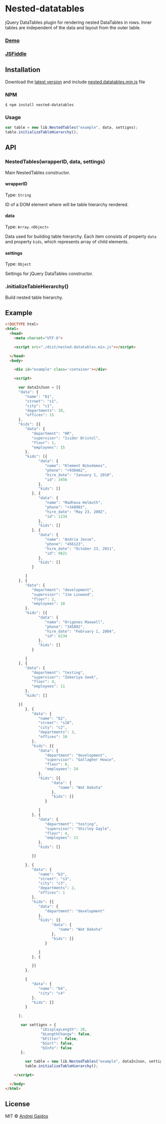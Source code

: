 # Nested-datatables
jQuery DataTables plugin for rendering nested DataTables in rows. Inner tables are independent of the data and layout from the outer table.

### [Demo](https://andrejgajdos.github.io/nested-datatables/)
### [JSFiddle](https://jsfiddle.net/andrej_gajdos/zu11wk2o/)

## Installation

Download the [latest version](https://github.com/AndrejGajdos/nested-datatables/archive/master.zip) and include [nested.datatables.min.js](https://github.com/AndrejGajdos/nested-datatables/blob/master/dist/nested.datatables.js) file

### NPM
```
$ npm install nested-datatables
```

### Usage
```js
var table = new lib.NestedTables("example", data, settigns);
table.initializeTableHierarchy();
```

## API

### NestedTables(wrapperID, data, settings)

Main NestedTables constructor.

#### wrapperID

Type: `String`

ID of a DOM element where will be table hierarchy rendered.

#### data

Type: `Array.<Object>`

Data used for building table hierarchy. Each item consists of property `data` and property `kids`, which represents array of child elements.

#### settings

Type: `Object`

Settings for jQuery DataTables constructor.

### .initializeTableHierarchy()

Build nested table hierarchy.

## Example

```html
<!DOCTYPE html>
<html>
  <head>
    <meta charset="UTF-8">

    <script src="./dist/nested.datatables.min.js"></script>

  </head>
  <body>

    <div id="example" class='container'></div>

    <script>

      var dataInJson = [{
      "data": {
         "name": "b1",
         "street": "s1",
         "city": "c1",
         "departments": 10,
         "offices": 15
      },
      "kids": [{
         "data": {
            "department": "HR",
            "supervisor": "Isidor Bristol",
            "floor": 1,
            "employees": 15
         },
         "kids": [{
               "data": {
                  "name": "Klement Nikodemos",
                  "phone": "+938462",
                  "hire_date": "January 1, 2010",
                  "id": 3456
               },
               "kids": []
            }, {
               "data": {
                  "name": "Madhava Helmuth",
                  "phone": "+348902",
                  "hire_date": "May 23, 2002",
                  "id": 1234
               },
               "kids": []
            }, {
               "data": {
                  "name": "Andria Jesse",
                  "phone": "456123",
                  "hire_date": "October 23, 2011",
                  "id": 9821
               },
               "kids": []
            }

         ]
      }, {
         "data": {
            "department": "development",
            "supervisor": "Jim Linwood",
            "floor": 2,
            "employees": 18
         },
         "kids": [{
               "data": {
                  "name": "Origenes Maxwell",
                  "phone": "345892",
                  "hire_date": "February 1, 2004",
                  "id": 6234
               },
               "kids": []
            }

         ]
      }, {
         "data": {
            "department": "testing",
            "supervisor": "Zekeriya Seok",
            "floor": 4,
            "employees": 11
         },
         "kids": []

      }]
         }, {
            "data": {
               "name": "b2",
               "street": "s10",
               "city": "c2",
               "departments": 3,
               "offices": 10
            },
            "kids": [{
               "data": {
                  "department": "development",
                  "supervisor": "Gallagher Howie",
                  "floor": 8,
                  "employees": 24
               },
               "kids": [{
                     "data": {
                        "name": "Wat Dakota"
                     },
                     "kids": []
                  }

               ]
            }, {
               "data": {
                  "department": "testing",
                  "supervisor": "Shirley Gayle",
                  "floor": 4,
                  "employees": 11
               },
               "kids": []

            }]

         }, {
            "data": {
               "name": "b3",
               "street": "s3",
               "city": "c3",
               "departments": 2,
               "offices": 1
            },
            "kids": [{
               "data": {
                  "department": "development"
               },
               "kids": [{
                     "data": {
                        "name": "Wat Dakota"
                     },
                     "kids": []
                  }

               ]
            }, {

            }]
         },

         {
            "data": {
               "name": "b4",
               "city": "c4"
            },
            "kids": []
         }

      ];

       var settigns = {
     			"iDisplayLength": 20,
     			"bLengthChange": false,
     			"bFilter": false,
     			"bSort": false,
     			"bInfo": false
       };

         var table = new lib.NestedTables("example", dataInJson, settigns);
         table.initializeTableHierarchy();

    </script>

  </body>
</html>
```

## License

MIT © [Andrej Gajdos](http://andrejgajdos.com)
